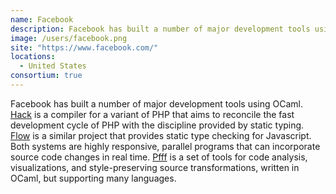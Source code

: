 ```yaml
---
name: Facebook
description: Facebook has built a number of major development tools using OCaml
image: /users/facebook.png
site: "https://www.facebook.com/"
locations: 
  - United States
consortium: true
---
```


Facebook has built a number of major development tools using OCaml. [Hack](https://hacklang.org) is a compiler for a variant of PHP that aims to reconcile the fast development cycle of PHP with the discipline provided by static typing. [Flow](https://flowtype.org) is a similar project that provides static type checking for Javascript.  Both systems are highly responsive, parallel programs that can incorporate source code changes in real time. [Pfff](https://github.com/facebook/pfff/wiki/Main) is a set of tools for code analysis, visualizations, and style-preserving source transformations, written in OCaml, but supporting many languages.